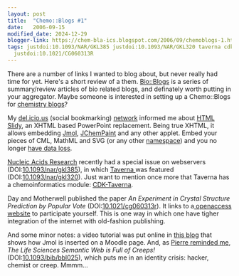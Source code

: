 ```yaml
---
layout: post
title:  "Chemo::Blogs #1"
date:   2006-09-15
modified_date: 2024-12-29
blogger-link: https://chem-bla-ics.blogspot.com/2006/09/chemoblogs-1.html
tags: justdoi:10.1093/NAR/GKL385 justdoi:10.1093/NAR/GKL320 taverna cdk justdoi:10.1093/BIB/BBL025
  justdoi:10.1021/CG060313R
---
```


There are a number of links I wanted to blog about, but never really had time for yet. Here's a short review of a them.
[Bio::Blogs](http://bioblogs.wordpress.com/) is a series of summary/review articles of bio related blogs, and definately
worth putting in your aggregator. Maybe someone is interested in setting up a Chemo::Blogs for
[chemistry blogs](http://blueobelisk.org/pg/all_blogs.php)?

My [del.icio.us](http://del.icio.us/) (social bookmarking) [network](http://del.icio.us/network/egonw) informed me about
[HTML Slidy](http://www.w3.org/Talks/Tools/Slidy/), an XHTML based PowerPoint replacement. Being true XHTML, it allows
embedding [Jmol](http://www.jmol.org/), [JChemPaint](http://jchempaint.sf.net/) and any other applet. Embed your pieces
of CML, MathML and SVG (or any other [namespace](http://en.wikipedia.org/wiki/XML_namespace)) and you no longer
[have data loss](http://wwmm.ch.cam.ac.uk/blogs/murrayrust/?p=28).

[Nucleic Acids Research](http://nar.oxfordjournals.org/) recently had a special issue on webservers
(DOI:[10.1093/nar/gkl385](http://dx.doi.org/10.1093/nar/gkl385)), in which [Taverna <i class="fa-solid fa-recycle fa-xs"></i>](https://incubator.apache.org/projects/taverna.html)
was featured (DOI:[10.1093/nar/gkl320](https://doi.org/10.1093/nar/gkl320)). Just want to mention once more that Taverna has
a chemoinformatics module: [CDK-Taverna](http://sourceforge.net/project/showfiles.php?group_id=20024&package_id=166755).

Day and Motherwell published the paper *An Experiment in Crystal Structure Prediction by Popular Vote*
(DOI:[10.1021/cg060313r](https://doi.org/10.1021/cg060313r)). It links to a[ openaccess website](http://pubs.acs.org/isubscribe/journals/cgdefu/asap/objects/cg060313r/CSP_popular_vote.html)
to participate yourself. This is one way in which one have tigher integration of the internet with old-fashion publishing.

And some minor notes: a video tutorial was put online in [this blog](http://phobos.xtec.net/fmas/modules.php?name=News&file=article&sid=27)
that shows how Jmol is inserted on a Moodle page. And, as [Pierre reminded me](http://plindenbaum.blogspot.com/2006/08/life-sciences-semantic-web-is-full-of.html),
*The Life Sciences Semantic Web is Full of Creeps!* (DOI:[10.1093/bib/bbl025](https://doi.org/10.1093/bib/bbl025)),
which puts me in an identity crisis: hacker, chemist or creep. Mmmm...
